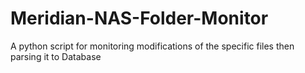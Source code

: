 # Meridian-NAS-Folder-Monitor
A python script for monitoring modifications of the specific files then parsing it to Database
